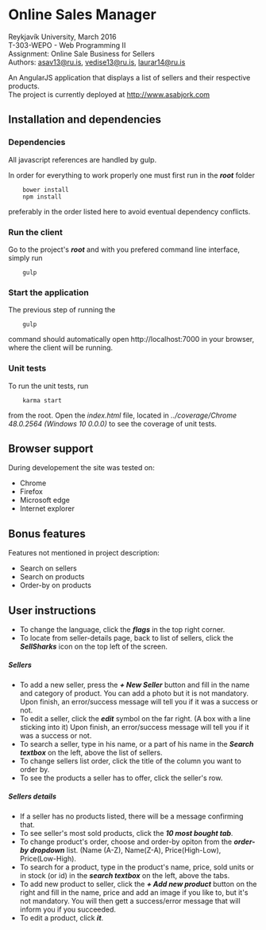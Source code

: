 # Online Sales Manager
Reykjavík University, March 2016<br>
T-303-WEPO - Web Programming II<br>
Assignment: Online Sale Business for Sellers<br>
Authors: asav13@ru.is, vedise13@ru.is, laurar14@ru.is

An AngularJS application that displays a list of sellers and their respective products.
<br>
The project is currently deployed at http://www.asabjork.com

## Installation and dependencies
### Dependencies
All javascript references are handled by gulp.

In order for everything to work properly one must first run in the ***root*** folder
```
	bower install
	npm install
```
preferably in the order listed here to avoid eventual dependency conflicts.

### Run the client
Go to the project's ***root*** and with you prefered command line interface, simply run 

```
	gulp
```

### Start the application

The previous step of running the 
```
	gulp
```
command should automatically open http://localhost:7000 in your browser, where the client will be running.

### Unit tests

To run the unit tests, run
```
	karma start
```
from the root.
Open the *index.html* file, located in *../coverage/Chrome 48.0.2564 (Windows 10 0.0.0)* to see the coverage of unit tests.

## Browser support
During developement the site was tested on:
* Chrome 
* Firefox 
* Microsoft edge
* Internet explorer

## Bonus features

Features not mentioned in project description:
* Search on sellers
* Search on products
* Order-by on products

## User instructions
* To change the language, click the ***flags*** in the top right corner.
* To locate from seller-details page, back to list of sellers, click the ***SellSharks*** icon on the top left of the screen.

##### Sellers
* To add a new seller, press the ***+ New Seller*** button and fill in the name and category of product. You can add a photo but it is not mandatory. Upon finish, an error/success message will tell you if it was a success or not.
* To edit a seller, click the ***edit*** symbol on the far right. (A box with a line sticking into it) Upon finish, an error/success message will tell you if it was a success or not.
* To search a seller, type in his name, or a part of his name in the ***Search textbox*** on the left, above the list of sellers.
* To change sellers list order, click the title of the column you want to order by.
* To see the products a seller has to offer, click the seller's row.

##### Sellers details
* If a seller has no products listed, there will be a message confirming that.
* To see seller's most sold products, click the ***10 most bought tab***.
* To change product's order, choose and order-by opiton from the ***order-by dropdown*** list. (Name (A-Z), Name(Z-A), Price(High-Low), Price(Low-High).
* To search for a product, type in the product's name, price, sold units or in stock (or id) in the ***search textbox*** on the left, above the tabs.
* To add new product to seller, click the ***+ Add new product*** button on the right and fill in the name, price and add an image if you like to, but it's not mandatory. You will then gett a success/error message that will inform you if you succeeded.
* To edit a product, click ***it***.
